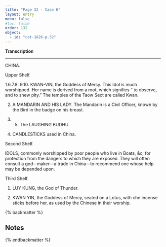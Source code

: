 ```yaml
---
title: "Page 32 - Case H"
layout: entry
menu: false
#toc: false
order: 132
object:
  - id: "cat-1826-p.32"
---
```



**Transcription**

---

CHINA.


Upper Shelf.

1.6.7.8. 9.10. KWAN-VIN, the Goddess of Mercy.
This Idol is much worshipped. Her name is derived
from a root, which signifies “ to observe, and to shew
pity.” The temples of the Taow Sect are called
Kwan.

2. A MANDARIN AND HIS LADY. The Mandarin
is a Civil Officer, known by the Bird in the badge on
his breast.
4. 5. The LAUGHING BUDHU.

3. CANDLESTICKS used in China.


Second Shelf.


IDOLS, commonly worshipped by poor people who live in
Boats, &c, for protection from the dangers to which
they are exposed. They will often consult a god¬
maker—a trade in China—to recommend one whose
help may be depended upon.


Third Shelf.
1. LUY KUNG, the God of Thunder.

2. KWAN YIN, the Goddess of Mercy, seated on a Lotus,
with che incense sticks before her, as used by the
Chinese in their worship.

{% backmatter %}

## Notes

{% endbackmatter %}
